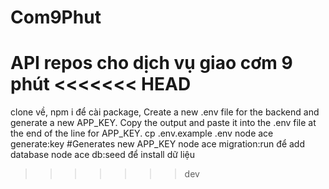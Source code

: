 # Com9Phut
API repos cho dịch vụ giao cơm 9 phút
<<<<<<< HEAD
=======
clone về, npm i để cài package,
Create a new .env file for the backend and generate a new APP_KEY. Copy the output and paste it into the .env file at the end of the line for APP_KEY.
cp .env.example .env
node ace generate:key #Generates new APP_KEY
node ace migration:run để add database
node ace db:seed để install dữ liệu
>>>>>>> dev
